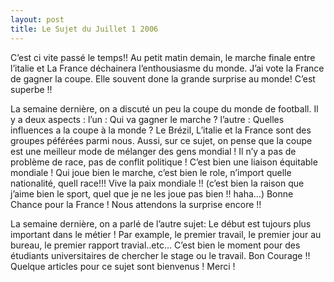 ```yaml
---
layout: post
title: Le Sujet du Juillet 1 2006
---
```


C’est ci vite passé le temps!! Au petit matin demain, le marche finale entre l’italie et La France   déchainera l’enthousiasme du monde.  J’ai vote la France de gagner la coupe.  Elle souvent done la grande surprise au monde! C’est superbe !!

La semaine dernière, on a discuté un peu la coupe du monde de football.  Il y a deux aspects : l’un : Qui va gagner le marche ? l’autre : Quelles influences a la coupe à la monde ?  Le Brézil, L’italie et la France sont des groupes péférées parmi nous.  Aussi, sur ce sujet, on pense que la coupe est une meilleur mode de mélanger des gens mondial !  Il n’y a pas de problème de race, pas de conflit politique !  C’est bien une liaison équitable mondiale ! Qui joue bien le marche, c’est bien le role, n’import quelle nationalité, quell race!!!  Vive la paix mondiale !!  (c’est bien la raison que j’aime bien le sport, quel que je ne les joue pas bien !! haha…)  Bonne Chance pour la France ! Nous attendons la surprise encore !!

La semaine dernière, on a parlé de l’autre sujet:  Le début est tujours plus important dans le   métier !  Par example, le premier travail, le premier jour au bureau, le premier rapport travial..etc…  C’est bien le moment pour des étudiants universitaires de chercher le stage ou le travail.  Bon Courage !!  Quelque articles pour ce sujet sont bienvenus ! Merci !

